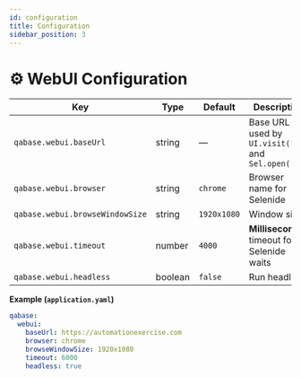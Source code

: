 ```yaml
---
id: configuration
title: Configuration
sidebar_position: 3
---
```


# ⚙️ WebUI Configuration

| Key                             | Type    | Default      | Description |
|---------------------------------|---------|--------------|-------------|
| `qabase.webui.baseUrl`          | string  | —            | Base URL used by `UI.visit("/")` and `Sel.open()` |
| `qabase.webui.browser`          | string  | `chrome`     | Browser name for Selenide |
| `qabase.webui.browseWindowSize` | string  | `1920x1080`  | Window size |
| `qabase.webui.timeout`          | number  | `4000`       | **Milliseconds** timeout for Selenide waits |
| `qabase.webui.headless`         | boolean | `false`      | Run headless |

**Example (`application.yaml`)**
```yaml
qabase:
  webui:
    baseUrl: https://automationexercise.com
    browser: chrome
    browseWindowSize: 1920x1080
    timeout: 6000
    headless: true
```
